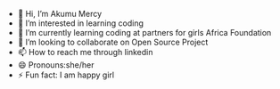 - 👋 Hi, I’m Akumu Mercy
- 👀 I’m interested in learning coding 
- 🌱 I’m currently learning coding at partners for girls Africa Foundation
- 💞️ I’m looking to collaborate on Open Source Project 
- 📫 How to reach me through linkedin
- 😄 Pronouns:she/her
- ⚡ Fun fact: I am happy girl

<!---
akumumercy/akumumercy is a ✨ special ✨ repository because its `README.md` (this file) appears on your GitHub profile.
You can click the Preview link to take a look at your changes.
--->
